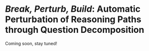 # _Break, Perturb, Build_: Automatic Perturbation of Reasoning Paths through Question Decomposition



Coming soon, stay tuned!
